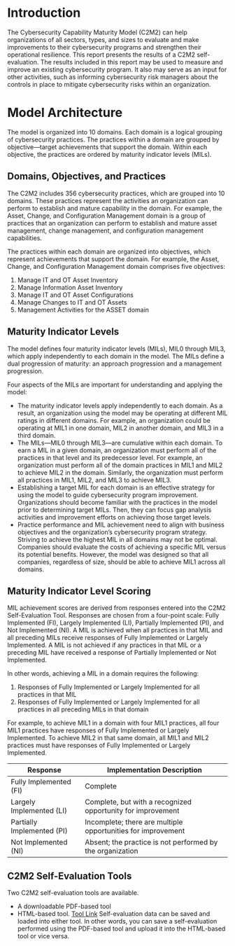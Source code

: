 # Introduction
The Cybersecurity Capability Maturity Model (C2M2) can help organizations of all sectors, types, and sizes to evaluate and make improvements to their cybersecurity programs and strengthen their operational resilience. This report presents the results of a C2M2 self-evaluation. The results included in this report may be used to measure and improve an existing cybersecurity program. It also may serve as an input for other activities, such as informing cybersecurity risk managers about the controls in place to mitigate cybersecurity risks within an organization.
# Model Architecture
The model is organized into 10 domains. Each domain is a logical grouping of cybersecurity practices. The practices within a domain are grouped by objective—target achievements that support the domain. Within each objective, the practices are ordered by maturity indicator levels (MILs).
## Domains, Objectives, and Practices
The C2M2 includes 356 cybersecurity practices, which are grouped into 10 domains. These practices represent the activities an organization can perform to establish and mature capability in the domain. For example, the Asset, Change, and Configuration Management domain is a group of practices that an organization can perform to establish and mature asset management, change management, and configuration management capabilities.

The practices within each domain are organized into objectives, which represent achievements that support the domain. For example, the Asset, Change, and Configuration Management domain comprises five objectives:

1.  Manage IT and OT Asset Inventory
2.  Manage Information Asset Inventory
3.  Manage IT and OT Asset Configurations
4.  Manage Changes to IT and OT Assets
5.  Management Activities for the ASSET domain
## Maturity Indicator Levels
The model defines four maturity indicator levels (MILs), MIL0 through MIL3, which apply independently to each domain in the model. The MILs define a dual progression of maturity: an approach progression and a management progression.

Four aspects of the MILs are important for understanding and applying the model:

-   The maturity indicator levels apply independently to each domain. As a result, an organization using the model may be operating at different MIL ratings in different domains. For example, an organization could be operating at MIL1 in one domain, MIL2 in another domain, and MIL3 in a third domain.
-   The MILs—MIL0 through MIL3—are cumulative within each domain. To earn a MIL in a given domain, an organization must perform all of the practices in that level and its predecessor level. For example, an organization must perform all of the domain practices in MIL1 and MIL2 to achieve MIL2 in the domain. Similarly, the organization must perform all practices in MIL1, MIL2, and MIL3 to achieve MIL3.
-   Establishing a target MIL for each domain is an effective strategy for using the model to guide cybersecurity program improvement. Organizations should become familiar with the practices in the model prior to determining target MILs. Then, they can focus gap analysis activities and improvement efforts on achieving those target levels.
-   Practice performance and MIL achievement need to align with business objectives and the organization’s cybersecurity program strategy. Striving to achieve the highest MIL in all domains may not be optimal. Companies should evaluate the costs of achieving a specific MIL versus its potential benefits. However, the model was designed so that all companies, regardless of size, should be able to achieve MIL1 across all domains.
## Maturity Indicator Level Scoring
MIL achievement scores are derived from responses entered into the C2M2 Self-Evaluation Tool. Responses are chosen from a four-point scale: Fully Implemented (FI), Largely Implemented (LI), Partially Implemented (PI), and Not Implemented (NI). A MIL is achieved when all practices in that MIL and all preceding MILs receive responses of Fully Implemented or Largely Implemented. A MIL is not achieved if any practices in that MIL or a preceding MIL have received a response of Partially Implemented or Not Implemented.

In other words, achieving a MIL in a domain requires the following:

1.  Responses of Fully Implemented or Largely Implemented for all practices in that MIL
2.  Responses of Fully Implemented or Largely Implemented for all practices in all preceding MILs in that domain

For example, to achieve MIL1 in a domain with four MIL1 practices, all four MIL1 practices have responses of Fully Implemented or Largely Implemented. To achieve MIL2 in that same domain, all MIL1 and MIL2 practices must have responses of Fully Implemented or Largely Implemented.

|  Response| Implementation Description |
|--|--|
|  Fully Implemented (FI)|Complete  |
| Largely Implemented (LI) | Complete, but with a recognized opportunity for improvement |
| Partially Implemented (PI) | Incomplete; there are multiple opportunities for improvement |
|  Not Implemented (NI)| Absent; the practice is not performed by the organization |
## C2M2 Self-Evaluation Tools

Two C2M2 self-evaluation tools are available. 
 - A downloadable PDF-based tool 
 - HTML-based tool. [Tool Link](https://c2m2.doe.gov/c2m2-assessment)
Self-evaluation data can be saved and loaded into either tool. In other words, you can save a self-evaluation performed using the PDF-based tool and upload it into the HTML-based tool or vice versa.

